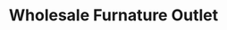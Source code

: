 ---
title: "Wholesale Furnature Outlet"
url: /daytona-beach/wholesale-furnature-outlet/
shop: furniture
---
